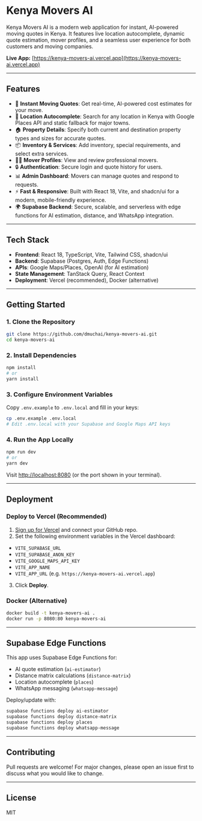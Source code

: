 
# Kenya Movers AI

Kenya Movers AI is a modern web application for instant, AI-powered moving quotes in Kenya. It features live location autocomplete, dynamic quote estimation, mover profiles, and a seamless user experience for both customers and moving companies.

**Live App:** [https://kenya-movers-ai.vercel.app](https://kenya-movers-ai.vercel.app)

---

## Features

- 🚚 **Instant Moving Quotes**: Get real-time, AI-powered cost estimates for your move.
- 📍 **Location Autocomplete**: Search for any location in Kenya with Google Places API and static fallback for major towns.
- 🏠 **Property Details**: Specify both current and destination property types and sizes for accurate quotes.
- 📦 **Inventory & Services**: Add inventory, special requirements, and select extra services.
- 🧑‍💼 **Mover Profiles**: View and review professional movers.
- 🔒 **Authentication**: Secure login and quote history for users.
- 📊 **Admin Dashboard**: Movers can manage quotes and respond to requests.
- ⚡ **Fast & Responsive**: Built with React 18, Vite, and shadcn/ui for a modern, mobile-friendly experience.
- 🌍 **Supabase Backend**: Secure, scalable, and serverless with edge functions for AI estimation, distance, and WhatsApp integration.

---

## Tech Stack

- **Frontend**: React 18, TypeScript, Vite, Tailwind CSS, shadcn/ui
- **Backend**: Supabase (Postgres, Auth, Edge Functions)
- **APIs**: Google Maps/Places, OpenAI (for AI estimation)
- **State Management**: TanStack Query, React Context
- **Deployment**: Vercel (recommended), Docker (alternative)

---

## Getting Started

### 1. Clone the Repository

```bash
git clone https://github.com/dmuchai/kenya-movers-ai.git
cd kenya-movers-ai
```

### 2. Install Dependencies

```bash
npm install
# or
yarn install
```

### 3. Configure Environment Variables

Copy `.env.example` to `.env.local` and fill in your keys:

```bash
cp .env.example .env.local
# Edit .env.local with your Supabase and Google Maps API keys
```

### 4. Run the App Locally

```bash
npm run dev
# or
yarn dev
```

Visit [http://localhost:8080](http://localhost:8080) (or the port shown in your terminal).

---

## Deployment

### Deploy to Vercel (Recommended)

1. [Sign up for Vercel](https://vercel.com/) and connect your GitHub repo.
2. Set the following environment variables in the Vercel dashboard:
  - `VITE_SUPABASE_URL`
  - `VITE_SUPABASE_ANON_KEY`
  - `VITE_GOOGLE_MAPS_API_KEY`
  - `VITE_APP_NAME`
  - `VITE_APP_URL` (e.g. `https://kenya-movers-ai.vercel.app`)
3. Click **Deploy**.

### Docker (Alternative)

```bash
docker build -t kenya-movers-ai .
docker run -p 8080:80 kenya-movers-ai
```

---

## Supabase Edge Functions

This app uses Supabase Edge Functions for:
- AI quote estimation (`ai-estimator`)
- Distance matrix calculations (`distance-matrix`)
- Location autocomplete (`places`)
- WhatsApp messaging (`whatsapp-message`)

Deploy/update with:
```bash
supabase functions deploy ai-estimator
supabase functions deploy distance-matrix
supabase functions deploy places
supabase functions deploy whatsapp-message
```

---

## Contributing

Pull requests are welcome! For major changes, please open an issue first to discuss what you would like to change.

---

## License

MIT
